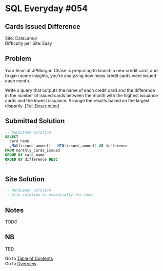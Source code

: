 # SQL Everyday \#054

## Cards Issued Difference

Site: DataLemur\
Difficulty per Site: Easy

## Problem

Your team at JPMorgan Chase is preparing to launch a new credit card, and to gain some insights, you're analyzing how many credit cards were issued each month.

Write a query that outputs the name of each credit card and the difference in the number of issued cards between the month with the highest issuance cards and the lowest issuance. Arrange the results based on the largest disparity. [[Full Description](https://datalemur.com/questions/cards-issued-difference)]

## Submitted Solution

```sql
-- Submitted Solution
SELECT 
  card_name
  ,MAX(issued_amount) - MIN(issued_amount) AS difference 
FROM monthly_cards_issued
GROUP BY card_name
ORDER BY difference DESC
;
```

## Site Solution

```sql
-- DataLemur Solution 
-- Site solution is essentially the same.
```

## Notes

TODO

## NB

TBD

Go to [Table of Contents](/README.md#contents)\
Go to [Overview](/README.md)
